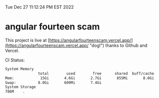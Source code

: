 Tue Dec 27 11:12:24 PM EST 2022

# angular fourteen scam


This project is live at [https://angularfourteenscam.vercel.app/](https://angularfourteenscam.vercel.app/ "dog!") thanks to Github and Vercel.

CI Status: 

```bash
System Memory
               total        used        free      shared  buff/cache   available
Mem:            15Gi       4.6Gi       2.7Gi       855Mi       8.0Gi       9.5Gi
Swap:          8.0Gi       609Mi       7.4Gi
System Storage
786M	.
```
```bash
